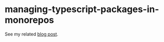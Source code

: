 # managing-typescript-packages-in-monorepos

See my related [blog post](https://www.walley.org.uk/articles/typescript-monorepos).
